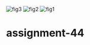 ![fig3](https://github.com/rezaanalytics11/assignment-44/assets/105513524/bc8d52f6-7ee5-4234-8e7f-875e146a5eec)
![fig2](https://github.com/rezaanalytics11/assignment-44/assets/105513524/45d5407e-2639-4012-908f-8745ed94f241)
![fig1](https://github.com/rezaanalytics11/assignment-44/assets/105513524/6d4351b6-b7f4-497e-a22e-f925ec3cb0ad)
# assignment-44

